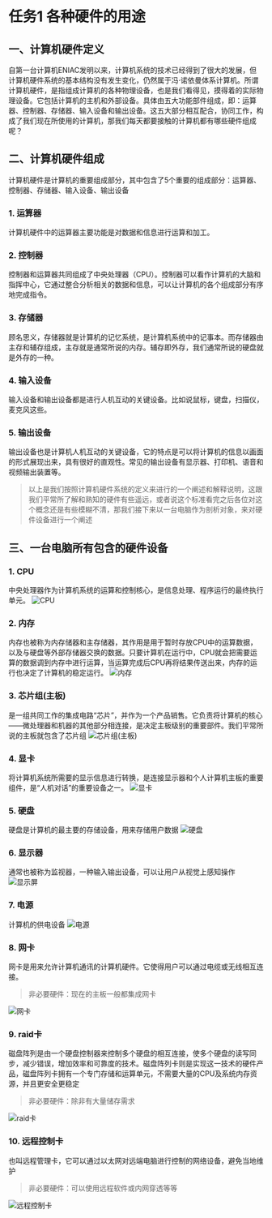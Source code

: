 # 任务1 各种硬件的用途
## 一、计算机硬件定义
自第一台计算机ENIAC发明以来，计算机系统的技术已经得到了很大的发展，但计算机硬件系统的基本结构没有发生变化，仍然属于冯·诺依曼体系计算机。所谓计算机硬件，是指组成计算机的各种物理设备，也是我们看得见，摸得着的实际物理设备。它包括计算机的主机和外部设备。具体由五大功能部件组成，即：运算器、控制器、存储器、输入设备和输出设备。这五大部分相互配合，协同工作，构成了我们现在所使用的计算机，那我们每天都要接触的计算机都有哪些硬件组成呢？
## 二、计算机硬件组成
计算机硬件是计算机的重要组成部分，其中包含了5个重要的组成部分：运算器、控制器、存储器、输入设备、输出设备
### 1. 运算器
计算机硬件中的运算器主要功能是对数据和信息进行运算和加工。
### 2. 控制器
控制器和运算器共同组成了中央处理器（CPU）。控制器可以看作计算机的大脑和指挥中心，它通过整合分析相关的数据和信息，可以让计算机的各个组成部分有序地完成指令。
### 3. 存储器
顾名思义，存储器就是计算机的记忆系统，是计算机系统中的记事本。而存储器由主存和辅存组成，主存就是通常所说的内存。辅存即外存，我们通常所说的硬盘就是外存的一种。
### 4. 输入设备
输入设备和输出设备都是进行人机互动的关键设备。比如说鼠标，键盘，扫描仪，麦克风这些。
### 5. 输出设备
输出设备也是计算机人机互动的关键设备，它的特点是可以将计算机的信息以画面的形式展现出来，具有很好的直观性。常见的输出设备有显示器、打印机、语音和视频输出装置等。

> 以上是我们按照计算机硬件系统的定义来进行的一个阐述和解释说明，这跟我们平常所了解和熟知的硬件有些遥远，或者说这个标准看完之后各位对这个概念还是有些模糊不清，那我们接下来以一台电脑作为剖析对象，来对硬件设备进行一个阐述
## 三、一台电脑所有包含的硬件设备
### 1. CPU
中央处理器作为计算机系统的运算和控制核心，是信息处理、程序运行的最终执行单元。
![CPU](https://kjsx.oss-cn-hangzhou.aliyuncs.com/tmp/image/20181009/1539072973482758.jpg)
### 2. 内存
内存也被称为内存储器和主存储器，其作用是用于暂时存放CPU中的运算数据，以及与硬盘等外部存储器交换的数据。只要计算机在运行中，CPU就会把需要运算的数据调到内存中进行运算，当运算完成后CPU再将结果传送出来，内存的运行也决定了计算机的稳定运行。
![内存](https://img95.699pic.com/photo/50112/3308.jpg_wh860.jpg)
### 3. 芯片组(主板)
是一组共同工作的集成电路“芯片”，并作为一个产品销售。它负责将计算机的核心——微处理器和机器的其他部分相连接，是决定主板级别的重要部件。我们平常所说的主板就包含了芯片组
![芯片组(主板)](https://img.pconline.com.cn/images/upload/upc/tx/onlinephotolib/1812/29/c0/126007360_1546056959422.jpg)
### 4. 显卡
将计算机系统所需要的显示信息进行转换，是连接显示器和个人计算机主板的重要组件，是“人机对话”的重要设备之一。
![显卡](https://img.zcool.cn/community/01be6b5d8cdb7fa801211d539cf43a.jpg@1280w_1l_2o_100sh.jpg)
### 5. 硬盘
硬盘是计算机的最主要的存储设备，用来存储用户数据
![硬盘](https://m.360buyimg.com/mobilecms/s1026x895_jfs/t21160/151/193638062/157862/c14616a8/5b028593N19034cb2.jpg!q70.jpg)
### 6. 显示器
通常也被称为监视器，一种输入输出设备，可以让用户从视觉上感知操作
![显示屏](https://p2.lefile.cn/product/adminweb/2016/12/16/9KBFomlWOUspPwGpPEia3Ts8N-2309.jpg)
### 7. 电源
计算机的供电设备
![电源](https://cbu01.alicdn.com/img/ibank/2019/785/147/10519741587_1661851185.jpg)
### 8. 网卡
网卡是用来允许计算机通讯的计算机硬件。它使得用户可以通过电缆或无线相互连接。
> 非必要硬件：现在的主板一般都集成网卡

![网卡](https://img.pconline.com.cn/images/product/5657/565714/wk_winyao_WYI210T1.jpg)
### 9. raid卡
磁盘阵列是由一个硬盘控制器来控制多个硬盘的相互连接，使多个硬盘的读写同步，减少错误，增加效率和可靠度的技术。磁盘阵列卡则是实现这一技术的硬件产品，磁盘阵列卡拥有一个专门存储和运算单元，不需要大量的CPU及系统内存资源，并且更安全更稳定
> 非必要硬件：除非有大量储存需求

![raid卡](https://cbu01.alicdn.com/img/ibank/2013/349/093/929390943_2112171848.jpg)
### 10. 远程控制卡
也叫远程管理卡，它可以通过以太网对远端电脑进行控制的网络设备，避免当地维护
> 非必要硬件：可以使用远程软件或内网穿透等等

![远程控制卡](https://18085111.s21i.faiusr.com/2/ABUIABACGAAgpN_GlQYoiqrdtgQwwB840Bc.jpg)